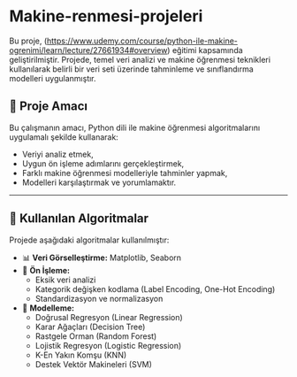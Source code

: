 # Makine-renmesi-projeleri

Bu proje, (https://www.udemy.com/course/python-ile-makine-ogrenimi/learn/lecture/27661934#overview) eğitimi kapsamında geliştirilmiştir. 
Projede, temel veri analizi ve makine öğrenmesi teknikleri kullanılarak belirli bir veri seti üzerinde tahminleme ve sınıflandırma modelleri uygulanmıştır.

## 📌 Proje Amacı

Bu çalışmanın amacı, Python dili ile makine öğrenmesi algoritmalarını uygulamalı şekilde kullanarak:
- Veriyi analiz etmek,
- Uygun ön işleme adımlarını gerçekleştirmek,
- Farklı makine öğrenmesi modelleriyle tahminler yapmak,
- Modelleri karşılaştırmak ve yorumlamaktır.

---


## 🧠 Kullanılan Algoritmalar

Projede aşağıdaki algoritmalar kullanılmıştır:

- 📊 **Veri Görselleştirme:** Matplotlib, Seaborn
- 🧹 **Ön İşleme:**
  - Eksik veri analizi
  - Kategorik değişken kodlama (Label Encoding, One-Hot Encoding)
  - Standardizasyon ve normalizasyon
- 🤖 **Modelleme:**
  - Doğrusal Regresyon (Linear Regression)
  - Karar Ağaçları (Decision Tree)
  - Rastgele Orman (Random Forest)
  - Lojistik Regresyon (Logistic Regression)
  - K-En Yakın Komşu (KNN)
  - Destek Vektör Makineleri (SVM)

